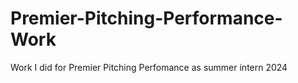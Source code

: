 # Premier-Pitching-Performance-Work
Work I did for Premier Pitching Perfomance as summer intern 2024
